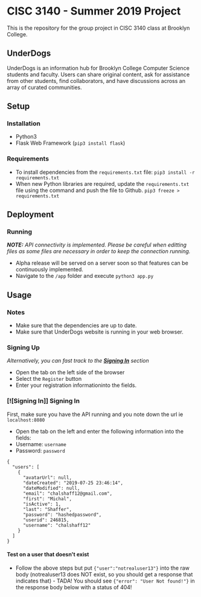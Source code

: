 # CISC 3140 - Summer 2019 Project
This is the repository for the group project in CISC 3140 class at Brooklyn College.

## UnderDogs
UnderDogs is an information hub for Brooklyn College Computer Science students and faculty. Users can share original content, ask for assistance from other students, find collaborators, and have discussions across an array of curated communities.

## Setup
### Installation
- Python3 
- Flask Web Framework (`pip3 install flask`)

### Requirements
- To install dependencies from the `requirements.txt` file: 
```pip3 install -r requirements.txt```
- When new Python libraries are required, update the `requirements.txt` file using the command and push the file to Github.
```pip3 freeze > requirements.txt```

## Deployment
### Running
***NOTE:** API connectivity is implemented. Please be careful when editting files as some files are necessary in order to keep the connection running.*

- Alpha release will be served on a server soon so that features can be continuously implemented.
- Navigate to the `/app` folder and execute `python3 app.py`

## Usage
### Notes 
- Make sure that the dependencies are up to date.
- Make sure that UnderDogs website is running in your web browser.

### Signing Up
*Alternatively, you can fast track to the [**Signing In**](#signing-in) section*

- Open the tab on the left side of the browser
- Select the `Register` button
- Enter your registration informationinto the fields.

### [![Signing In]] Signing In
First, make sure you have the API running and you note down the url ie `localhost:8080`
- Open the tab on the left and enter the following information into the fields:
- Username: `username`
- Password: `password`
``` 
{
  "users": [
    {
      "avatarUrl": null,
      "dateCreated": "2019-07-25 23:46:14",
      "dateModified": null,
      "email": "chalshaff12@gmail.com",
      "first": "Michal",
      "isActive": 1,
      "last": "Shaffer",
      "password": "hashedpassword",
      "userid": 246815,
      "username": "chalshaff12"
    }
  ]
}
```

#### Test on a user that doesn't exist
- Follow the above steps but put `{"user":"notrealuser13"}` into the raw body (notrealuser13 does NOT exist, so you should get a response that indicates that) - TADA! You should see `{"error": "User Not found!"}` in the response body below with a status of 404!
